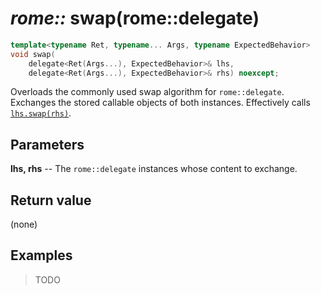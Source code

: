 # _rome::_ **swap**(rome::delegate)

```cpp
template<typename Ret, typename... Args, typename ExpectedBehavior>
void swap(
    delegate<Ret(Args...), ExpectedBehavior>& lhs,
    delegate<Ret(Args...), ExpectedBehavior>& rhs) noexcept;
```

Overloads the commonly used swap algorithm for `rome::delegate`. Exchanges the stored callable objects of both instances. Effectively calls [`lhs.swap(rhs)`](swap.md).

## Parameters

**lhs, rhs** -- The `rome::delegate` instances whose content to exchange.

## Return value

(none)

## Examples

> TODO
